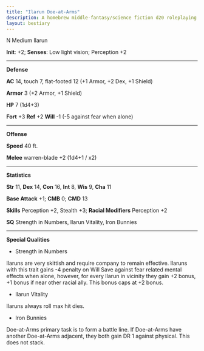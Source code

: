 ```yaml
---
title: "Ilarun Doe-at-Arms"
description: A homebrew middle-fantasy/science fiction d20 roleplaying game system based on Pathfinder
layout: bestiary
---
```


N Medium Ilarun

**Init**: +2; **Senses**: Low light vision; Perception +2

---
**Defense**

**AC** 14, touch 7, flat-footed 12 (+1 Armor, +2 Dex, +1 Shield)

**Armor** 3 (+2 Armor, +1 Shield)

**HP** 7 (1d4+3)

**Fort** +3 **Ref** +2 **Will** -1 (-5 against fear when alone)

---
**Offense**

**Speed** 40 ft.

**Melee** warren-blade +2 (1d4+1 / x2)

---
**Statistics**

**Str** 11, **Dex** 14, **Con** 16, **Int** 8, **Wis** 9, **Cha** 11

**Base Attack** +1; **CMB** 0; **CMD** 13

**Skills** Perception +2, Stealth +3; **Racial Modifiers** Perception +2

**SQ** Strength in Numbers, Ilarun Vitality, Iron Bunnies

---
**Special Qualities**

+ Strength in Numbers

 Ilaruns are very skittish and require company to remain effective. Ilaruns with this trait gains -4 penalty on Will Save against fear related mental effects when alone, however, for every Ilarun in vicinity they gain +2 bonus, +1 bonus if near other racial ally. This bonus caps at +2 bonus. 

+ Ilarun Vitality

 Ilaruns always roll max hit dies.
 
+ Iron Bunnies

 Doe-at-Arms primary task is to form a battle line. If Doe-at-Arms have another Doe-at-Arms adjacent, they both gain DR 1 against physical. This does not stack.
